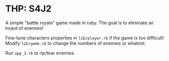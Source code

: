 # THP: S4J2

A simple "battle royale" game made in ruby. The goal is to eliminate an hoard of
enemies!

Fine-tune characters properties in `lib/player.rb` if the game is too difficult!
Modify `lib/game.rb` to change the numbers of enemies or whatnot.

Run `app_3.rb` to rip/tear enemies.
